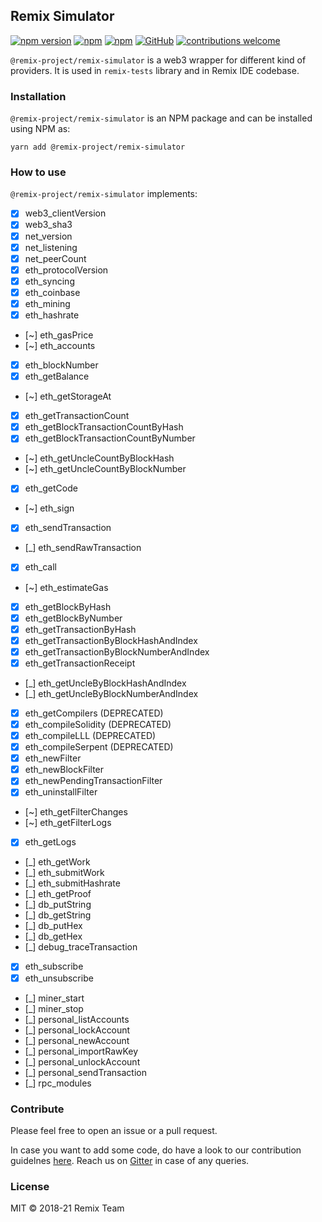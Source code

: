 ## Remix Simulator
[![npm version](https://badge.fury.io/js/%40remix-project%2Fremix-simulator.svg)](https://www.npmjs.com/package/@remix-project/remix-simulator)
[![npm](https://img.shields.io/npm/dt/@remix-project/remix-simulator.svg?label=Total%20Downloads)](https://www.npmjs.com/package/@remix-project/remix-simulator)
[![npm](https://img.shields.io/npm/dw/@remix-project/remix-simulator.svg)](https://www.npmjs.com/package/@remix-project/remix-simulator)
[![GitHub](https://img.shields.io/github/license/mashape/apistatus.svg)](https://github.com/ethereum/remix-project/tree/master/libs/remix-simulator)
[![contributions welcome](https://img.shields.io/badge/contributions-welcome-brightgreen.svg?style=flat)](https://github.com/ethereum/remix-project/issues)

`@remix-project/remix-simulator` is a web3 wrapper for different kind of providers. It is used in `remix-tests` library and in Remix IDE codebase.

### Installation
`@remix-project/remix-simulator` is an NPM package and can be installed using NPM as:

`yarn add @remix-project/remix-simulator`

### How to use

`@remix-project/remix-simulator` implements:

* [X] web3_clientVersion
* [X] web3_sha3
* [X] net_version
* [X] net_listening
* [X] net_peerCount
* [X] eth_protocolVersion
* [X] eth_syncing
* [X] eth_coinbase
* [X] eth_mining
* [X] eth_hashrate
* [~] eth_gasPrice
* [~] eth_accounts
* [X] eth_blockNumber
* [X] eth_getBalance
* [~] eth_getStorageAt
* [X] eth_getTransactionCount
* [X] eth_getBlockTransactionCountByHash
* [X] eth_getBlockTransactionCountByNumber
* [~] eth_getUncleCountByBlockHash
* [~] eth_getUncleCountByBlockNumber
* [X] eth_getCode
* [~] eth_sign
* [X] eth_sendTransaction
* [_] eth_sendRawTransaction
* [X] eth_call
* [~] eth_estimateGas
* [X] eth_getBlockByHash
* [X] eth_getBlockByNumber
* [X] eth_getTransactionByHash
* [X] eth_getTransactionByBlockHashAndIndex
* [X] eth_getTransactionByBlockNumberAndIndex
* [X] eth_getTransactionReceipt
* [_] eth_getUncleByBlockHashAndIndex
* [_] eth_getUncleByBlockNumberAndIndex
* [X] eth_getCompilers (DEPRECATED)
* [X] eth_compileSolidity (DEPRECATED)
* [X] eth_compileLLL (DEPRECATED)
* [X] eth_compileSerpent (DEPRECATED)
* [X] eth_newFilter
* [X] eth_newBlockFilter
* [X] eth_newPendingTransactionFilter
* [X] eth_uninstallFilter
* [~] eth_getFilterChanges
* [~] eth_getFilterLogs
* [X] eth_getLogs
* [_] eth_getWork
* [_] eth_submitWork
* [_] eth_submitHashrate
* [_] eth_getProof
* [_] db_putString
* [_] db_getString
* [_] db_putHex
* [_] db_getHex
* [_] debug_traceTransaction
* [X] eth_subscribe
* [X] eth_unsubscribe
* [_] miner_start
* [_] miner_stop
* [_] personal_listAccounts
* [_] personal_lockAccount
* [_] personal_newAccount
* [_] personal_importRawKey
* [_] personal_unlockAccount
* [_] personal_sendTransaction
* [_] rpc_modules

### Contribute

Please feel free to open an issue or a pull request. 

In case you want to add some code, do have a look to our contribution guidelnes [here](https://github.com/ethereum/remix-project/blob/master/CONTRIBUTING.md). Reach us on [Gitter](https://gitter.im/ethereum/remix) in case of any queries.

### License
MIT © 2018-21 Remix Team